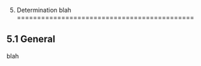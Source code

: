 5. Determination blah
============================================

5.1 General
-----------------------

blah

